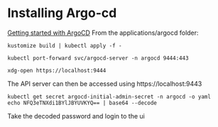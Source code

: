 # Installing Argo-cd 
[Getting started with ArgoCD](https://argo-cd.readthedocs.io/en/stable/getting_started/)
From the applications/argocd folder:
```
kustomize build | kubectl apply -f -

kubectl port-forward svc/argocd-server -n argocd 9444:443

xdg-open https://localhost:9444
```

The API server can then be accessed using https://localhost:9443

```
kubectl get secret argocd-initial-admin-secret -n argocd -o yaml
echo NFQ3eTNXdi1BYlJBYUVKYQ== | base64 --decode
```
Take the decoded password and login to the ui
